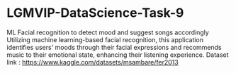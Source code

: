 # LGMVIP-DataScience-Task-9
ML Facial recognition to detect mood and suggest songs accordingly 
Utilizing machine learning-based facial recognition, this application identifies users' moods through their facial expressions and recommends music to their emotional state, enhancing their listening experience.
Dataset link : https://www.kaggle.com/datasets/msambare/fer2013
